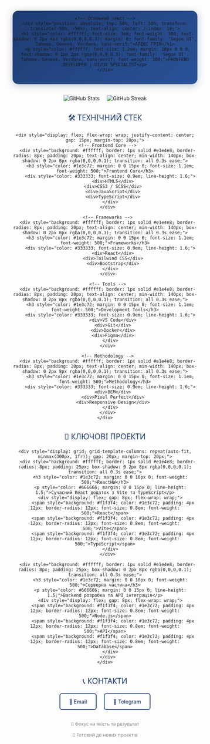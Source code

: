 <div align="center">
  
  <!-- Професійний банер -->
  <div style="position: relative; height: 200px; background: linear-gradient(135deg, #1e3c72 0%, #2a5298 100%); overflow: hidden; border-radius: 15px; margin-bottom: 30px; box-shadow: 0 4px 20px rgba(30,60,114,0.3);">
    <!-- Тонкі анімації -->
    <div style="position: absolute; top: 0; left: 0; right: 0; bottom: 0; background-image: radial-gradient(2px 2px at 20px 30px, rgba(255,255,255,0.1), transparent), radial-gradient(2px 2px at 40px 70px, rgba(255,255,255,0.1), transparent), radial-gradient(1px 1px at 90px 40px, rgba(255,255,255,0.1), transparent), radial-gradient(1px 1px at 130px 80px, rgba(255,255,255,0.1), transparent), radial-gradient(2px 2px at 160px 30px, rgba(255,255,255,0.1), transparent); background-repeat: repeat; background-size: 200px 100px; animation: subtle 6s ease-in-out infinite alternate;"></div>
    
    <!-- Основний текст -->
    <div style="position: absolute; top: 50%; left: 50%; transform: translate(-50%, -50%); text-align: center; z-index: 10;">
      <h1 style="color: #ffffff; font-size: 3em; font-weight: 300; text-shadow: 0 2px 4px rgba(0,0,0,0.3); margin: 0; font-family: 'Segoe UI', Tahoma, Geneva, Verdana, sans-serif;">АЛЕКС ГРІН</h1>
      <p style="color: #ffffff; font-size: 1.2em; margin: 10px 0 0 0; text-shadow: 0 1px 2px rgba(0,0,0,0.3); font-family: 'Segoe UI', Tahoma, Geneva, Verdana, sans-serif; font-weight: 300;">FRONTEND DEVELOPER | UI/UX SPECIALIST</p>
    </div>
  </div>

  <!-- Статистика GitHub -->
  <div style="display: flex; justify-content: center; gap: 20px; margin-bottom: 30px;">
    <img src="https://github-readme-stats.vercel.app/api?username=Alex-Green-Oleksiy&show_icons=true&theme=default&bg_color=ffffff&text_color=333333&icon_color=1e3c72&border_color=e1e4e8&hide_border=false" alt="GitHub Stats" />
    <img src="https://github-readme-streak-stats.herokuapp.com/?user=Alex-Green-Oleksiy&theme=default&background=ffffff&stroke=1e3c72&ring=1e3c72&fire=ff6b6b&currStreakNum=333333&sideNums=333333&currStreakLabel=666666&sideLabels=666666&dates=999999" alt="GitHub Streak" />
  </div>

  <!-- Технології -->
  <div style="margin-bottom: 30px;">
    <h2 style="color: #1e3c72; text-align: center; font-family: 'Segoe UI', Tahoma, Geneva, Verdana, sans-serif; font-weight: 500; margin-bottom: 20px;">🛠️ ТЕХНІЧНИЙ СТЕК</h2>
    
    <div style="display: flex; flex-wrap: wrap; justify-content: center; gap: 15px; margin-top: 20px;">
      <!-- Frontend Core -->
      <div style="background: #ffffff; border: 1px solid #e1e4e8; border-radius: 8px; padding: 20px; text-align: center; min-width: 140px; box-shadow: 0 2px 8px rgba(0,0,0,0.1); transition: all 0.3s ease;">
        <h3 style="color: #1e3c72; margin: 0 0 15px 0; font-size: 1.1em; font-weight: 500;">Frontend Core</h3>
        <div style="color: #333333; font-size: 0.9em; line-height: 1.6;">
          <div>HTML5</div>
          <div>CSS3 / SCSS</div>
          <div>JavaScript</div>
          <div>TypeScript</div>
        </div>
      </div>

      <!-- Frameworks -->
      <div style="background: #ffffff; border: 1px solid #e1e4e8; border-radius: 8px; padding: 20px; text-align: center; min-width: 140px; box-shadow: 0 2px 8px rgba(0,0,0,0.1); transition: all 0.3s ease;">
        <h3 style="color: #1e3c72; margin: 0 0 15px 0; font-size: 1.1em; font-weight: 500;">Frameworks</h3>
        <div style="color: #333333; font-size: 0.9em; line-height: 1.6;">
          <div>React</div>
          <div>Tailwind CSS</div>
          <div>Bootstrap</div>
        </div>
      </div>

      <!-- Tools -->
      <div style="background: #ffffff; border: 1px solid #e1e4e8; border-radius: 8px; padding: 20px; text-align: center; min-width: 140px; box-shadow: 0 2px 8px rgba(0,0,0,0.1); transition: all 0.3s ease;">
        <h3 style="color: #1e3c72; margin: 0 0 15px 0; font-size: 1.1em; font-weight: 500;">Development Tools</h3>
        <div style="color: #333333; font-size: 0.9em; line-height: 1.6;">
          <div>VS Code</div>
          <div>Git</div>
          <div>Docker</div>
          <div>Figma</div>
        </div>
      </div>

      <!-- Methodology -->
      <div style="background: #ffffff; border: 1px solid #e1e4e8; border-radius: 8px; padding: 20px; text-align: center; min-width: 140px; box-shadow: 0 2px 8px rgba(0,0,0,0.1); transition: all 0.3s ease;">
        <h3 style="color: #1e3c72; margin: 0 0 15px 0; font-size: 1.1em; font-weight: 500;">Methodology</h3>
        <div style="color: #333333; font-size: 0.9em; line-height: 1.6;">
          <div>BEM</div>
          <div>Pixel Perfect</div>
          <div>Responsive Design</div>
        </div>
      </div>
    </div>

  </div>

  <!-- Популярні проекти -->
  <div style="margin-bottom: 30px;">
    <h2 style="color: #1e3c72; text-align: center; font-family: 'Segoe UI', Tahoma, Geneva, Verdana, sans-serif; font-weight: 500; margin-bottom: 20px;">📁 КЛЮЧОВІ ПРОЕКТИ</h2>
    
    <div style="display: grid; grid-template-columns: repeat(auto-fit, minmax(300px, 1fr)); gap: 20px; margin-top: 20px;">
      <div style="background: #ffffff; border: 1px solid #e1e4e8; border-radius: 8px; padding: 25px; box-shadow: 0 2px 8px rgba(0,0,0,0.1); transition: all 0.3s ease;">
        <h3 style="color: #1e3c72; margin: 0 0 10px 0; font-weight: 500;">ReactHW</h3>
        <p style="color: #666666; margin: 0 0 15px 0; line-height: 1.5;">Сучасний React додаток з Vite та TypeScript</p>
        <div style="display: flex; gap: 8px; flex-wrap: wrap;">
          <span style="background: #f1f3f4; color: #1e3c72; padding: 4px 12px; border-radius: 12px; font-size: 0.8em; font-weight: 500;">React</span>
          <span style="background: #f1f3f4; color: #1e3c72; padding: 4px 12px; border-radius: 12px; font-size: 0.8em; font-weight: 500;">Vite</span>
          <span style="background: #f1f3f4; color: #1e3c72; padding: 4px 12px; border-radius: 12px; font-size: 0.8em; font-weight: 500;">TypeScript</span>
        </div>
      </div>

      <div style="background: #ffffff; border: 1px solid #e1e4e8; border-radius: 8px; padding: 25px; box-shadow: 0 2px 8px rgba(0,0,0,0.1); transition: all 0.3s ease;">
        <h3 style="color: #1e3c72; margin: 0 0 10px 0; font-weight: 500;">Серверна частина</h3>
        <p style="color: #666666; margin: 0 0 15px 0; line-height: 1.5;">Backend розробка та API інтеграція</p>
        <div style="display: flex; gap: 8px; flex-wrap: wrap;">
          <span style="background: #f1f3f4; color: #1e3c72; padding: 4px 12px; border-radius: 12px; font-size: 0.8em; font-weight: 500;">Node.js</span>
          <span style="background: #f1f3f4; color: #1e3c72; padding: 4px 12px; border-radius: 12px; font-size: 0.8em; font-weight: 500;">API</span>
          <span style="background: #f1f3f4; color: #1e3c72; padding: 4px 12px; border-radius: 12px; font-size: 0.8em; font-weight: 500;">Database</span>
        </div>
      </div>
    </div>

  </div>

  <!-- Контакти -->
  <div style="text-align: center; margin-bottom: 30px;">
    <h2 style="color: #1e3c72; font-family: 'Segoe UI', Tahoma, Geneva, Verdana, sans-serif; font-weight: 500; margin-bottom: 20px;">📞 КОНТАКТИ</h2>
    <div style="display: flex; justify-content: center; gap: 20px; margin-top: 20px;">
      <a href="mailto:your.email@example.com" style="color: #1e3c72; text-decoration: none; padding: 12px 24px; border: 2px solid #1e3c72; border-radius: 6px; transition: all 0.3s ease; background: #ffffff; font-weight: 500;">
        📧 Email
      </a>
      <a href="https://t.me/your_username" style="color: #1e3c72; text-decoration: none; padding: 12px 24px; border: 2px solid #1e3c72; border-radius: 6px; transition: all 0.3s ease; background: #ffffff; font-weight: 500;">
        💬 Telegram
      </a>
    </div>
  </div>

  <!-- Футер -->
  <div style="text-align: center; color: #666666; font-family: 'Segoe UI', Tahoma, Geneva, Verdana, sans-serif; font-size: 0.9em; opacity: 0.8;">
    <p>🎯 Фокус на якість та результат</p>
    <p>🚀 Готовий до нових проектів</p>
  </div>

</div>

<style>
@keyframes subtle {
  0% { opacity: 0.3; }
  100% { opacity: 0.6; }
}

/* Hover ефекти */
div[style*="border: 1px solid #e1e4e8"]:hover {
  transform: translateY(-2px);
  box-shadow: 0 4px 12px rgba(0,0,0,0.15) !important;
}

a:hover {
  background: #1e3c72 !important;
  color: #ffffff !important;
  box-shadow: 0 2px 8px rgba(30,60,114,0.3);
}
</style>
